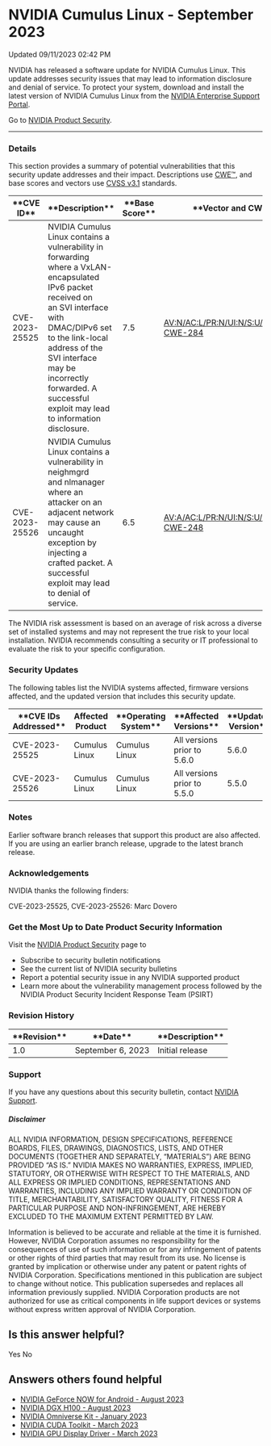 

 NVIDIA Cumulus Linux - September 2023
========================================================




 Updated 09/11/2023 02:42 PM




NVIDIA has released a software update for NVIDIA Cumulus Linux. This update addresses security issues that may lead to information disclosure and denial of service. To protect your system, download and install the latest version of NVIDIA Cumulus Linux from the [NVIDIA Enterprise Support Portal](https://enterprise-support.nvidia.com/s/).



Go to [NVIDIA Product Security](https://www.nvidia.com/security/).








---




### 


### Details


This section provides a summary of potential vulnerabilities that this security update addresses and their impact. Descriptions use [CWE™](https://cwe.mitre.org/), and base scores and vectors use [CVSS v3.1](https://www.first.org/cvss/specification-document) standards.






| \*\*CVE ID\*\* | \*\*Description\*\* | \*\*Base Score\*\* | \*\*Vector and CWE\*\* |
| --- | --- | --- | --- |
| CVE-2023-25525 | NVIDIA Cumulus Linux contains a vulnerability in forwarding where a VxLAN-encapsulated IPv6 packet received on an SVI interface with DMAC/DIPv6 set to the link-local address of the SVI interface may be incorrectly forwarded. A successful exploit may lead to information disclosure. | 7.5 | [AV:N/AC:L/PR:N/UI:N/S:U/C:H/I:N/A:N](https://nvd.nist.gov/vuln-metrics/cvss/v3-calculator?vector=AV:N/AC:L/PR:N/UI:N/S:U/C:H/I:N/A:N) [CWE-284](http://cwe.mitre.org/data/definitions/284.html) |
| CVE-2023-25526 | NVIDIA Cumulus Linux contains a vulnerability in neighmgrd and nlmanager where an attacker on an adjacent network may cause an uncaught exception by injecting a crafted packet. A successful exploit may lead to denial of service. | 6.5 | [AV:A/AC:L/PR:N/UI:N/S:U/C:N/I:N/A:H](https://nvd.nist.gov/vuln-metrics/cvss/v3-calculator?vector=AV:A/AC:L/PR:N/UI:N/S:U/C:N/I:N/A:H) [CWE-248](https://cwe.mitre.org/data/definitions/248.html) |




The NVIDIA risk assessment is based on an average of risk across a diverse set of installed systems and may not represent the true risk to your local installation. NVIDIA recommends consulting a security or IT professional to evaluate the risk to your specific configuration.


### Security Updates


The following tables list the NVIDIA systems affected, firmware versions affected, and the updated version that includes this security update.







| \*\*CVE IDs Addressed\*\* | Affected Product | \*\*Operating System\*\* | \*\*Affected Versions\*\* | \*\*Updated Version\*\* |
| --- | --- | --- | --- | --- |
| CVE-2023-25525 | Cumulus Linux | Cumulus Linux | All versions prior to 5.6.0 | 5.6.0 |
| CVE-2023-25526 | Cumulus Linux | Cumulus Linux | All versions prior to 5.5.0 | 5.5.0 |



### Notes


Earlier software branch releases that support this product are also affected. If you are using an earlier branch release, upgrade to the latest branch release.


### 


### Acknowledgements


NVIDIA thanks the following finders:


CVE-2023-25525, CVE-2023-25526: Marc Dovero



### 


### Get the Most Up to Date Product Security Information


Visit the [NVIDIA Product Security](https://www.nvidia.com/security) page to


* Subscribe to security bulletin notifications
* See the current list of NVIDIA security bulletins
* Report a potential security issue in any NVIDIA supported product
* Learn more about the vulnerability management process followed by the NVIDIA Product Security Incident Response Team (PSIRT)


### 


### Revision History








| \*\*Revision\*\* | \*\*Date\*\* | \*\*Description\*\* |
| --- | --- | --- |
| 1.0 | September 6, 2023 | Initial release |


### Support


If you have any questions about this security bulletin, contact [NVIDIA Support](https://www.nvidia.com/object/support.html).


##### Disclaimer


ALL NVIDIA INFORMATION, DESIGN SPECIFICATIONS, REFERENCE BOARDS, FILES, DRAWINGS, DIAGNOSTICS, LISTS, AND OTHER DOCUMENTS (TOGETHER AND SEPARATELY, “MATERIALS”) ARE BEING PROVIDED “AS IS.” NVIDIA MAKES NO WARRANTIES, EXPRESS, IMPLIED, STATUTORY, OR OTHERWISE WITH RESPECT TO THE MATERIALS, AND ALL EXPRESS OR IMPLIED CONDITIONS, REPRESENTATIONS AND WARRANTIES, INCLUDING ANY IMPLIED WARRANTY OR CONDITION OF TITLE, MERCHANTABILITY, SATISFACTORY QUALITY, FITNESS FOR A PARTICULAR PURPOSE AND NON-INFRINGEMENT, ARE HEREBY EXCLUDED TO THE MAXIMUM EXTENT PERMITTED BY LAW.


Information is believed to be accurate and reliable at the time it is furnished. However, NVIDIA Corporation assumes no responsibility for the consequences of use of such information or for any infringement of patents or other rights of third parties that may result from its use. No license is granted by implication or otherwise under any patent or patent rights of NVIDIA Corporation. Specifications mentioned in this publication are subject to change without notice. This publication supersedes and replaces all information previously supplied. NVIDIA Corporation products are not authorized for use as critical components in life support devices or systems without express written approval of NVIDIA Corporation.












Is this answer helpful?
-----------------------



Yes
No







Answers others found helpful
----------------------------


* [ NVIDIA GeForce NOW for Android - August 2023](/app/answers/detail/a_id/5476/related/1)
* [ NVIDIA DGX H100 - August 2023](/app/answers/detail/a_id/5473/related/1)
* [ NVIDIA Omniverse Kit - January 2023](/app/answers/detail/a_id/5418/related/1)
* [ NVIDIA CUDA Toolkit - March 2023](/app/answers/detail/a_id/5446/related/1)
* [ NVIDIA GPU Display Driver - March 2023](/app/answers/detail/a_id/5452/related/1)









